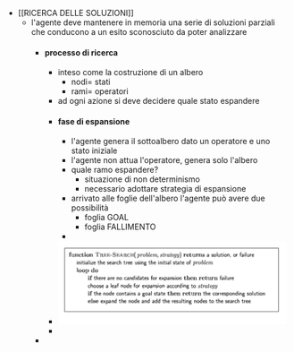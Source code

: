 - [[RICERCA DELLE SOLUZIONI]]
	- l'agente deve mantenere in memoria una serie di soluzioni parziali che conducono a un esito sconosciuto da poter analizzare
		- #### processo di ricerca
			- inteso come la costruzione di un albero
				- nodi= stati
				- rami= operatori
			- ad ogni azione si deve decidere quale stato espandere
			- #### fase di espansione
				- l'agente genera il sottoalbero dato un operatore e uno stato iniziale
				- l'agente non attua l'operatore, genera solo l'albero
				- quale  ramo espandere?
					- situazione di non determinismo
					- necessario adottare strategia di espansione
				- arrivato alle foglie dell'albero l'agente può avere due possibilità
					- foglia GOAL
					- foglia FALLIMENTO
				-
			- ![image.png](../assets/image_1678447395160_0.png)
			-
		-